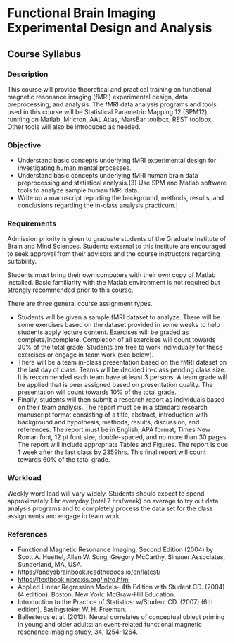 # Functional Brain Imaging Experimental Design and Analysis

## Course Syllabus

### Description
This course will provide theoretical and practical training on functional magnetic resonance imaging (fMRI) experimental design, data preprocessing, and analysis. The fMRI data analysis programs and tools used in this course will be Statistical Parametric Mapping 12 (SPM12) running on Matlab, Mricron, AAL Atlas, MarsBar toolbox, REST toolbox. Other tools will also be introduced as needed.

### Objective
- Understand basic concepts underlying fMRI experimental design for investigating human mental processes.
- Understand basic concepts underlying fMRI human brain data preprocessing and statistical analysis.(3) Use SPM and Matlab software tools to analyze sample human fMRI data.
- Write up a manuscript reporting the background, methods, results, and conclusions regarding the in-class analysis practicum.|

### Requirements
Admission priority is given to graduate students of the Graduate Institute of Brain and Mind Sciences. Students external to this institute are encouraged to seek approval from their advisors and the course instructors regarding suitability.

Students must bring their own computers with their own copy of Matlab installed. Basic familiarity with the Matlab environment is not required but strongly recommended prior to this course.

There are three general course assignment types.

- Students will be given a sample fMRI dataset to analyze. There will be some exercises based on the dataset provided in some weeks to help students apply lecture content. Exercises will be graded as complete/incomplete. Completion of all exercises will count towards 30% of the total grade. Students are free to work individually for these exercises or engage in team work (see below).
- There will be a team in-class presentation based on the fMRI dataset on the last day of class. Teams will be decided in-class pending class size. It is recommended each team have at least 3 persons. A team grade will be applied that is peer assigned based on presentation quality. The presentation will count towards 10% of the total grade.
- Finally, students will then submit a research report as individuals based on their team analysis. The report must be in a standard research manuscript format consisting of a title, abstract, introduction with background and hypothesis, methods, results, discussion, and references. The report must be in English, APA format, Times New Roman font, 12 pt font size, double-spaced, and no more than 30 pages. The report will include appropriate Tables and Figures. The report is due 1 week after the last class by 2359hrs. This final report will count towards 60% of the total grade.

### Workload
Weekly word load will vary widely. Students should expect to spend approximately 1 hr everyday (total 7 hrs/week) on average to try out data analysis programs and to completely process the data set for the class assignments and engage in team work.

### References
- Functional Magnetic Resonance Imaging, Second Edition (2004) by Scott A. Huettel, Allen W. Song, Gregory McCarthy, Sinauer Associates, Sunderland, MA, USA.
- https://andysbrainbook.readthedocs.io/en/latest/
- https://textbook.nipraxis.org/intro.html
- Applied Linear Regression Models- 4th Edition with Student CD. (2004) (4 edition). Boston; New York: McGraw-Hill Education.
- Introduction to the Practice of Statistics: w/Student CD. (2007) (6th edition). Basingstoke: W. H. Freeman.
- Ballesteros et al. (2013). Neural correlates of conceptual object priming in young and older adults: an event-related functional magnetic resonance imaging study, 34, 1254-1264.
